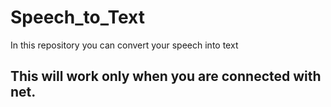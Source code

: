 # Speech_to_Text
In this repository you can convert your speech into text

## This will work only when you are connected with net.
